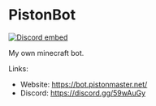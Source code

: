# PistonBot
[![Discord embed](https://discordapp.com/api/guilds/726387096578818071/embed.png)](https://discord.gg/59wAuGy)

My own minecraft bot.

Links:
* Website: https://bot.pistonmaster.net/
* Discord: https://discord.gg/59wAuGy